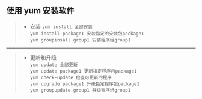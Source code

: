 ## 使用 yum 安装软件
>- 安装
>`yum install 全部安装`  
>`yum install package1 安装指定的安装包package1`  
>`yum groupinsall group1 安装程序组group1`  

---

>- 更新和升级  
>`yum update 全部更新`  
>`yum update package1 更新指定程序包package1`   
>`yum check-update 检查可更新的程序`  
>`yum upgrade package1 升级指定程序包package1`  
>`yum groupupdate group1 升级程序组group1`  

